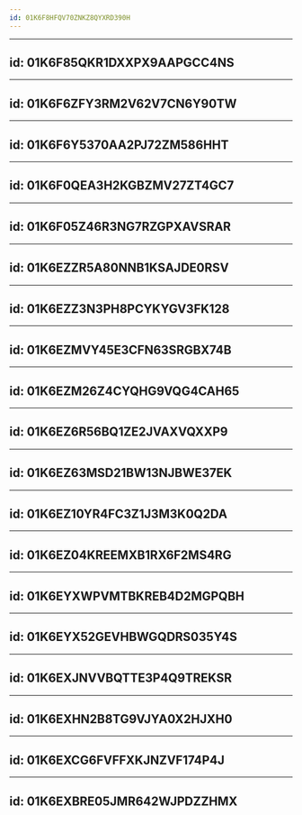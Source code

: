 ```yaml
---
id: 01K6F8HFQV70ZNKZ8QYXRD390H
---
```

______________________________________________________________________

## id: 01K6F85QKR1DXXPX9AAPGCC4NS

______________________________________________________________________

## id: 01K6F6ZFY3RM2V62V7CN6Y90TW

______________________________________________________________________

## id: 01K6F6Y5370AA2PJ72ZM586HHT

______________________________________________________________________

## id: 01K6F0QEA3H2KGBZMV27ZT4GC7

______________________________________________________________________

## id: 01K6F05Z46R3NG7RZGPXAVSRAR

______________________________________________________________________

## id: 01K6EZZR5A80NNB1KSAJDE0RSV

______________________________________________________________________

## id: 01K6EZZ3N3PH8PCYKYGV3FK128

______________________________________________________________________

## id: 01K6EZMVY45E3CFN63SRGBX74B

______________________________________________________________________

## id: 01K6EZM26Z4CYQHG9VQG4CAH65

______________________________________________________________________

## id: 01K6EZ6R56BQ1ZE2JVAXVQXXP9

______________________________________________________________________

## id: 01K6EZ63MSD21BW13NJBWE37EK

______________________________________________________________________

## id: 01K6EZ10YR4FC3Z1J3M3K0Q2DA

______________________________________________________________________

## id: 01K6EZ04KREEMXB1RX6F2MS4RG

______________________________________________________________________

## id: 01K6EYXWPVMTBKREB4D2MGPQBH

______________________________________________________________________

## id: 01K6EYX52GEVHBWGQDRS035Y4S

______________________________________________________________________

## id: 01K6EXJNVVBQTTE3P4Q9TREKSR

______________________________________________________________________

## id: 01K6EXHN2B8TG9VJYA0X2HJXH0

______________________________________________________________________

## id: 01K6EXCG6FVFFXKJNZVF174P4J

______________________________________________________________________

## id: 01K6EXBRE05JMR642WJPDZZHMX
